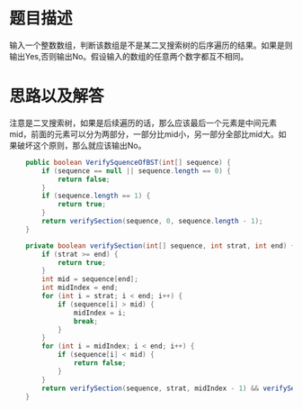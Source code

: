 # 题目描述
输入一个整数数组，判断该数组是不是某二叉搜索树的后序遍历的结果。如果是则输出Yes,否则输出No。假设输入的数组的任意两个数字都互不相同。

# 思路以及解答
注意是二叉搜索树，如果是后续遍历的话，那么应该最后一个元素是中间元素mid，前面的元素可以分为两部分，一部分比mid小，另一部分全部比mid大。如果破坏这个原则，那么就应该输出No。
```java
    public boolean VerifySquenceOfBST(int[] sequence) {
        if (sequence == null || sequence.length == 0) {
            return false;
        }
        if (sequence.length == 1) {
            return true;
        }
        return verifySection(sequence, 0, sequence.length - 1);
    }

    private boolean verifySection(int[] sequence, int strat, int end) {
        if (strat >= end) {
            return true;
        }
        int mid = sequence[end];
        int midIndex = end;
        for (int i = strat; i < end; i++) {
            if (sequence[i] > mid) {
                midIndex = i;
                break;
            }
        }
        for (int i = midIndex; i < end; i++) {
            if (sequence[i] < mid) {
                return false;
            }
        }
        return verifySection(sequence, strat, midIndex - 1) && verifySection(sequence, midIndex, end - 1);
    }
```
